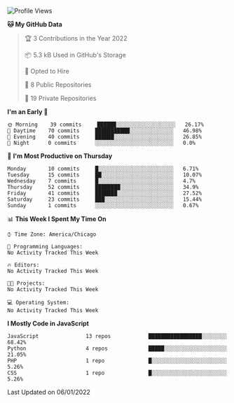 <!--START_SECTION:waka-->
![Profile Views](http://img.shields.io/badge/Profile%20Views-0-blue)

**🐱 My GitHub Data** 

> 🏆 3 Contributions in the Year 2022
 > 
> 📦 5.3 kB Used in GitHub's Storage 
 > 
> 💼 Opted to Hire
 > 
> 📜 8 Public Repositories 
 > 
> 🔑 19 Private Repositories  
 > 
**I'm an Early 🐤** 

```text
🌞 Morning    39 commits     ██████░░░░░░░░░░░░░░░░░░░   26.17% 
🌆 Daytime    70 commits     ███████████░░░░░░░░░░░░░░   46.98% 
🌃 Evening    40 commits     ██████░░░░░░░░░░░░░░░░░░░   26.85% 
🌙 Night      0 commits      ░░░░░░░░░░░░░░░░░░░░░░░░░   0.0%

```
📅 **I'm Most Productive on Thursday** 

```text
Monday       10 commits     █░░░░░░░░░░░░░░░░░░░░░░░░   6.71% 
Tuesday      15 commits     ██░░░░░░░░░░░░░░░░░░░░░░░   10.07% 
Wednesday    7 commits      █░░░░░░░░░░░░░░░░░░░░░░░░   4.7% 
Thursday     52 commits     ████████░░░░░░░░░░░░░░░░░   34.9% 
Friday       41 commits     ███████░░░░░░░░░░░░░░░░░░   27.52% 
Saturday     23 commits     ███░░░░░░░░░░░░░░░░░░░░░░   15.44% 
Sunday       1 commits      ░░░░░░░░░░░░░░░░░░░░░░░░░   0.67%

```


📊 **This Week I Spent My Time On** 

```text
⌚︎ Time Zone: America/Chicago

💬 Programming Languages: 
No Activity Tracked This Week

🔥 Editors: 
No Activity Tracked This Week

🐱‍💻 Projects: 
No Activity Tracked This Week

💻 Operating System: 
No Activity Tracked This Week

```

**I Mostly Code in JavaScript** 

```text
JavaScript               13 repos            █████████████████░░░░░░░░   68.42% 
Python                   4 repos             █████░░░░░░░░░░░░░░░░░░░░   21.05% 
PHP                      1 repo              █░░░░░░░░░░░░░░░░░░░░░░░░   5.26% 
CSS                      1 repo              █░░░░░░░░░░░░░░░░░░░░░░░░   5.26%

```



 Last Updated on 06/01/2022
<!--END_SECTION:waka-->
